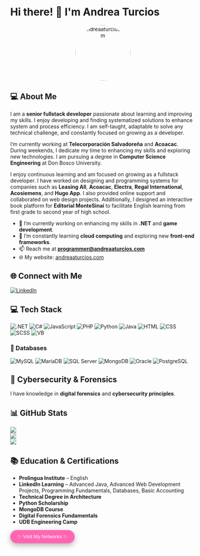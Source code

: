 # Hi there! 👋 I'm Andrea Turcios
<p align="center">
  <img src="https://andreaaturcios.com/img/aT_solo.png" width="150" height="150" alt="andreaaturcios.com" style="border-radius: 50%;">
</p>

## 💻 About Me
I am a **senior fullstack developer** passionate about learning and improving my skills. I enjoy developing and finding systematized solutions to enhance system and process efficiency. I am self-taught, adaptable to solve any technical challenge, and constantly focused on growing as a developer.

I’m currently working at **Telecorporación Salvadoreña** and **Acoacac**. During weekends, I dedicate my time to enhancing my skills and exploring new technologies. I am pursuing a degree in **Computer Science Engineering** at Don Bosco University.

I enjoy continuous learning and am focused on growing as a fullstack developer. I have worked on designing and programming systems for companies such as **Leasing All**, **Acoacac**, **Electra**, **Regal International**, **Acosiemens**, and **Hugo App**. I also provided online support and collaborated on web design projects. Additionally, I designed an interactive book platform for **Editorial MonteSinaí** to facilitate English learning from first grade to second year of high school.

- 🔭 I’m currently working on enhancing my skills in **.NET** and **game development**.
- 🌱 I’m constantly learning **cloud computing** and exploring new **front-end frameworks**.
- 📫 Reach me at **programmer@andreaaturcios.com**
- 🌐 My website: [andreaaturcios.com](https://andreaaturcios.com/)

## 🌐 Connect with Me
[![LinkedIn](https://img.shields.io/badge/LinkedIn-%230077B5.svg?style=for-the-badge&logo=linkedin&logoColor=white)](https://www.linkedin.com/in/andreaaturcios/)

## 💻 Tech Stack
![.NET](https://img.shields.io/badge/.NET-512BD4.svg?style=for-the-badge&logo=dotnet&logoColor=white) ![C#](https://img.shields.io/badge/C%23-239120.svg?style=for-the-badge&logo=c-sharp&logoColor=white) ![JavaScript](https://img.shields.io/badge/javascript-%23323330.svg?style=for-the-badge&logo=javascript&logoColor=%23F7DF1E) ![PHP](https://img.shields.io/badge/php-%23777BB4.svg?style=for-the-badge&logo=php&logoColor=white) ![Python](https://img.shields.io/badge/python-3670A0?style=for-the-badge&logo=python&logoColor=ffdd54) ![Java](https://img.shields.io/badge/java-%23ED8B00.svg?style=for-the-badge&logo=java&logoColor=white) ![HTML](https://img.shields.io/badge/html5-%23E34F26.svg?style=for-the-badge&logo=html5&logoColor=white) ![CSS](https://img.shields.io/badge/css3-%231572B6.svg?style=for-the-badge&logo=css3&logoColor=white) ![SCSS](https://img.shields.io/badge/SCSS-hotpink.svg?style=for-the-badge&logo=SASS&logoColor=white) ![VB](https://img.shields.io/badge/VB-5C2D91.svg?style=for-the-badge&logo=visual-studio&logoColor=white)

### 💾 Databases
![MySQL](https://img.shields.io/badge/mysql-4479A1.svg?style=for-the-badge&logo=mysql&logoColor=white) ![MariaDB](https://img.shields.io/badge/MariaDB-003545?style=for-the-badge&logo=mariadb&logoColor=white) ![SQL Server](https://img.shields.io/badge/SQL%20Server-CC2927?style=for-the-badge&logo=microsoft-sql-server&logoColor=white) ![MongoDB](https://img.shields.io/badge/MongoDB-47A248?style=for-the-badge&logo=mongodb&logoColor=white) ![Oracle](https://img.shields.io/badge/Oracle-F80000?style=for-the-badge&logo=oracle&logoColor=white) ![PostgreSQL](https://img.shields.io/badge/PostgreSQL-336791?style=for-the-badge&logo=postgresql&logoColor=white)

## 🔐 Cybersecurity & Forensics
I have knowledge in **digital forensics** and **cybersecurity principles**.

## 📊 GitHub Stats
![](https://github-readme-stats.vercel.app/api?username=AndreaTurcios&theme=radical&hide_border=false&include_all_commits=true&count_private=true)<br/>
![](https://github-readme-streak-stats.herokuapp.com/?user=AndreaTurcios&theme=radical&hide_border=false)<br/>
![](https://github-readme-stats.vercel.app/api/top-langs/?username=AndreaTurcios&theme=radical&hide_border=false&include_all_commits=true&count_private=true&layout=compact)

## 📚 Education & Certifications
- **Prolingua Institute** – English
- **LinkedIn Learning** – Advanced Java, Advanced Web Development Projects, Programming Fundamentals, Databases, Basic Accounting
- **Technical Degree in Architecture**
- **Python Scholarship**
- **MongoDB Course**
- **Digital Forensics Fundamentals**
- **UDB Engineering Camp**

<button style="background-color: #ff66b2; color: white; padding: 10px 20px; border: none; border-radius: 25px; box-shadow: 0 5px 15px rgba(0,0,0,0.3); transition: all 0.3s ease; cursor: pointer;" onmouseover="this.style.transform='scale(1.1)';" onmouseout="this.style.transform='scale(1)';" onclick="window.location.href='https://andreaaturcios.com/redes.html';">✨ Visit My Networks ✨</button>
